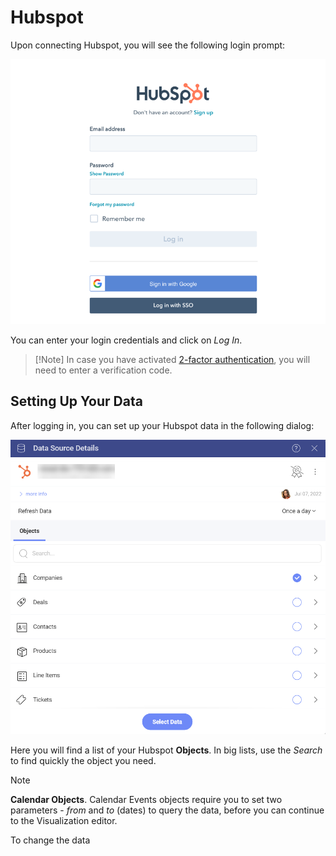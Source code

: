 # Hubspot

Upon connecting Hubspot, you will see the following login prompt:

<img src="images/hubspot-login.png" alt="Hubspot login prompt" class="responsive-img"/>

You can enter your login credentials and click on *Log In*.

>[!Note] In case you have activated [2-factor authentication](https://knowledge.hubspot.com/account/how-can-i-set-up-two-factor-authentication-for-my-hubspot-login), you will need to enter a verification code.

## Setting Up Your Data

After logging in, you can set up your Hubspot data in the following dialog:

<img src="../images/hubspot-data-source-details.png" alt="Set up your data dialog" class="responsive-img"/>

Here you will find a list of your Hubspot **Objects**. In big lists, use the *Search* to find quickly the object you need.

>[!NOTE]
>**Calendar Objects**.
>Calendar Events objects require you to set two parameters - *from* and *to* (dates) to query the data, before you can continue to the Visualization editor. 

To change the data 